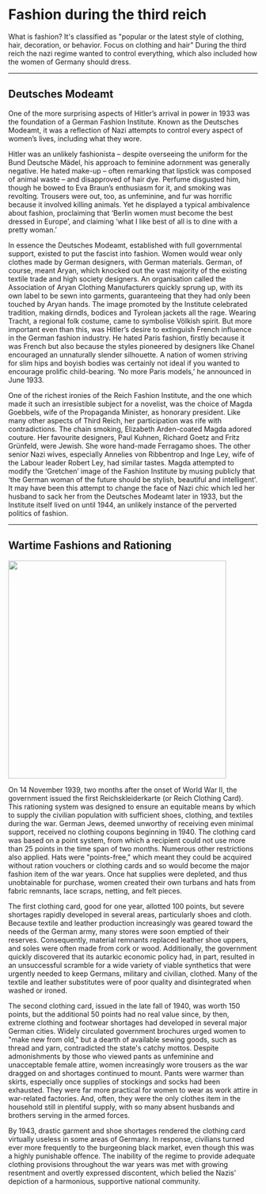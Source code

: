 <h1>Fashion during the third reich</h1>
<p> What is fashion? It's classified as "popular or the latest style of clothing, hair, decoration, or behavior. Focus on clothing and hair" During the third reich the nazi regime wanted to control everything, which also included how the women of Germany should dress.</p>
<hr>
<h2> Deutsches Modeamt</h2>
<p>One of the more surprising aspects of Hitler’s arrival in power in 1933 was the foundation of a German Fashion Institute. Known as the Deutsches Modeamt, it was a reflection of Nazi attempts to control every aspect of women’s lives, including what they wore.</p>
<p>Hitler was an unlikely fashionista – despite overseeing the uniform for the Bund Deutsche Mädel, his approach to feminine adornment was generally negative. He hated make-up – often remarking that lipstick was composed of animal waste – and disapproved of hair dye. Perfume disgusted him, though he bowed to Eva Braun’s enthusiasm for it, and smoking was revolting. Trousers were out, too, as unfeminine, and fur was horrific because it involved killing animals. Yet he displayed a typical ambivalence about fashion, proclaiming that ‘Berlin women must become the best dressed in Europe’, and claiming ‘what I like best of all is to dine with a pretty woman.’<p/>
<p>In essence the Deutsches Modeamt, established with full governmental support, existed to put the fascist into fashion. Women would wear only clothes made by German designers, with German materials. German, of course, meant Aryan, which knocked out the vast majority of the existing textile trade and high society designers. An organisation called the Association of Aryan Clothing Manufacturers quickly sprung up, with its own label to be sewn into garments, guaranteeing that they had only been touched by Aryan hands. The image promoted by the Institute celebrated tradition, making dirndls, bodices and Tyrolean jackets all the rage. Wearing Tracht, a regional folk costume, came to symbolise Völkish spirit. But more important even than this, was Hitler’s desire to extinguish French influence in the German fashion industry. He hated Paris fashion, firstly because it was French but also because the styles pioneered by designers like Chanel encouraged an unnaturally slender silhouette. A nation of women striving for slim hips and boyish bodies was certainly not ideal if you wanted to encourage prolific child-bearing. ‘No more Paris models,’ he announced in June 1933.</p>
<p>One of the richest ironies of the Reich Fashion Institute, and the one which made it such an irresistible subject for a novelist, was the choice of Magda Goebbels, wife of the Propaganda Minister, as honorary president. Like many other aspects of Third Reich, her participation was rife with contradictions. The chain smoking, Elizabeth Arden-coated Magda adored couture. Her favourite designers, Paul Kuhnen, Richard Goetz and Fritz Grünfeld, were Jewish. She wore hand-made Ferragamo shoes. The other senior Nazi wives, especially Annelies von Ribbentrop and Inge Ley, wife of the Labour leader Robert Ley, had similar tastes. Magda attempted to modify the ‘Gretchen’ image of the Fashion Institute by musing publicly that ‘the German woman of the future should be stylish, beautiful and intelligent’. It may have been this attempt to change the face of Nazi chic which led her husband to sack her from the Deutsches Modeamt later in 1933, but the Institute itself lived on until 1944, an unlikely instance of the perverted politics of fashion.</p>
<hr>
<h2>Wartime Fashions and Rationing</h2>
<img src="https://upload.wikimedia.org/wikipedia/commons/0/04/Reichskleiderkarte.jpg" width="440" >
<p>On 14 November 1939, two months after the onset of World War II, the government issued the first Reichskleiderkarte (or Reich Clothing Card). This rationing system was designed to ensure an equitable means by which to supply the civilian population with sufficient shoes, clothing, and textiles during the war. German Jews, deemed unworthy of receiving even minimal support, received no clothing coupons beginning in 1940. The clothing card was based on a point system, from which a recipient could not use more than 25 points in the time span of two months. Numerous other restrictions also applied. Hats were "points-free," which meant they could be acquired without ration vouchers or clothing cards and so would become the major fashion item of the war years. Once hat supplies were depleted, and thus unobtainable for purchase, women created their own turbans and hats from fabric remnants, lace scraps, netting, and felt pieces.</p>
<p>The first clothing card, good for one year, allotted 100 points, but severe shortages rapidly developed in several areas, particularly shoes and cloth. Because textile and leather production increasingly was geared toward the needs of the German army, many stores were soon emptied of their reserves. Consequently, material remnants replaced leather shoe uppers, and soles were often made from cork or wood. Additionally, the government quickly discovered that its autarkic economic policy had, in part, resulted in an unsuccessful scramble for a wide variety of viable synthetics that were urgently needed to keep Germans, military and civilian, clothed. Many of the textile and leather substitutes were of poor quality and disintegrated when washed or ironed.</p>
<p> The second clothing card, issued in the late fall of 1940, was worth 150 points, but the additional 50 points had no real value since, by then, extreme clothing and footwear shortages had developed in several major German cities. Widely circulated government brochures urged women to "make new from old," but a dearth of available sewing goods, such as thread and yarn, contradicted the state's catchy mottos. Despite admonishments by those who viewed pants as unfeminine and unacceptable female attire, women increasingly wore trousers as the war dragged on and shortages continued to mount. Pants were warmer than skirts, especially once supplies of stockings and socks had been exhausted. They were far more practical for women to wear as work attire in war-related factories. And, often, they were the only clothes item in the household still in plentiful supply, with so many absent husbands and brothers serving in the armed forces.</p>
<p>By 1943, drastic garment and shoe shortages rendered the clothing card virtually useless in some areas of Germany. In response, civilians turned ever more frequently to the burgeoning black market, even though this was a highly punishable offence. The inability of the regime to provide adequate clothing provisions throughout the war years was met with growing resentment and overtly expressed discontent, which belied the Nazis' depiction of a harmonious, supportive national community.</p>


